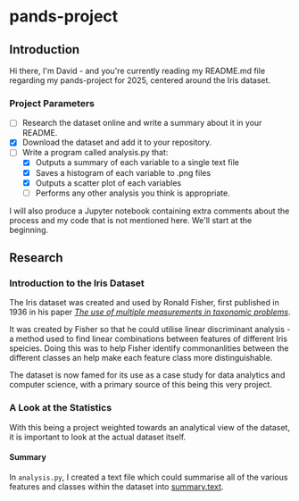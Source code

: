 # pands-project

## **Introduction**

Hi there, I'm David - and you're currently reading my README.md file regarding my pands-project for 2025, centered around the Iris dataset.

### **Project Parameters**

- [ ] Research the dataset online and write a summary about it in your README.
- [x] Download the dataset and add it to your repository.
- [ ] Write a program called analysis.py that:
  - [x] Outputs a summary of each variable to a single text file
  - [x] Saves a histogram of each variable to .png files
  - [x] Outputs a scatter plot of each variables
  - [ ] Performs any other analysis you think is appropriate.

I will also produce a Jupyter notebook containing extra comments about the process and my code that is not mentioned here. We'll start at the beginning.

## **Research**

### **Introduction to the Iris Dataset**

The Iris dataset was created and used by Ronald Fisher, first published in 1936 in his paper [*The use of multiple measurements in taxonomic problems*](https://lgross.utk.edu/Math589Fall2020/RAFisher1936measurementsFlowerTaxa.pdf).

It was created by Fisher so that he could utilise linear discriminant analysis - a method used to find linear combinations between features of different Iris speicies. Doing this was to help Fisher identify commonanlities between the different classes an help make each feature class more distinguishable.

The dataset is now famed for its use as a case study for data analytics and computer science, with a primary source of this being this very project.

### **A Look at the Statistics**

With this being a project weighted towards an analytical view of the dataset, it is important to look at the actual dataset itself.

#### **Summary**

In `analysis.py`, I created a text file which could summarise all of the various features and classes within the dataset into [summary.text](./summary.txt).


